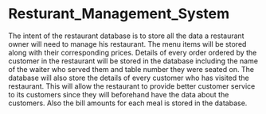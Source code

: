 # Resturant_Management_System

The intent of the restaurant database is to store all the data a restaurant owner will need to manage his restaurant. The menu items will be stored along with their corresponding prices. Details of every order ordered by the customer in the restaurant will be stored in the database including the name of the waiter who served them and table number they were seated on. The database will also store the details of every customer who has visited the restaurant. This will allow the restaurant to provide better customer service to its customers since they will beforehand have the data about the customers. Also the bill amounts for each meal is stored in the database. 
